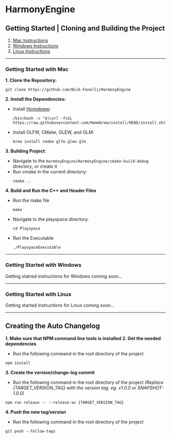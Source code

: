 # HarmonyEngine

## Getting Started | Cloning and Building the Project

1. [Mac Instructions](#getting-started-with-mac)
1. [Windows Instructions](#getting-started-with-windows)
1. [Linux Instructions](#getting-started-with-linux)

---

### Getting Started with Mac

**1. Clone the Repository:** 
```shell
git clone https://github.com/Nick-Fanelli/HarmonyEngine
```

**2. Install the Dependencies:**

* Install [Homebrew](https://brew.sh/): 
    ```shell
    /bin/bash -c "$(curl -fsSL https://raw.githubusercontent.com/Homebrew/install/HEAD/install.sh)"
    ```

* Install GLFW, CMake, GLEW, and GLM:
    ```shell
    brew install cmake glfw glew glm
    ```
**3. Building Project**:

* Navigate to the `HarmonyEngine/HarmonyEngine/cmake-build-debug` directory; or create it
* Run cmake in the current directory: 
    ```shell
    cmake ..
    ```
**4. Build and Run the C++ and Header Files**

* Run the make file
    ```shell
    make
    ```

* Navigate to the playspace directory.
    ```shell
    cd Playspace
    ```
    
* Run the Executable
    ```shell
    ./PlayspaceExecutable
    ```
---

### Getting Started with Windows

Getting statred instructions for Windows coming soon...

---

### Getting Started with Linux

Getting started instructions for Linux coming soon...

---

## Creating the Auto Changelog

**1. Make sure that NPM command line tools is installed**
**2. Get the needed dependencies**
* Run the following command in the root directory of the project
```shell
npm install
```
**3. Create the version/change-log commit**
* Run the following command in the root directory of the project *(Replace {TARGET_VERSION_TAG} with the version tag. eg. v1.0.0 or SNAPSHOT-1.0.0)*
```shell
npm run release -- --release-as {TARGET_VERSION_TAG}
```
**4. Push the new tag/version**
* Run the following command in the root directory of the project
```shell
git push --follow-tags
```
